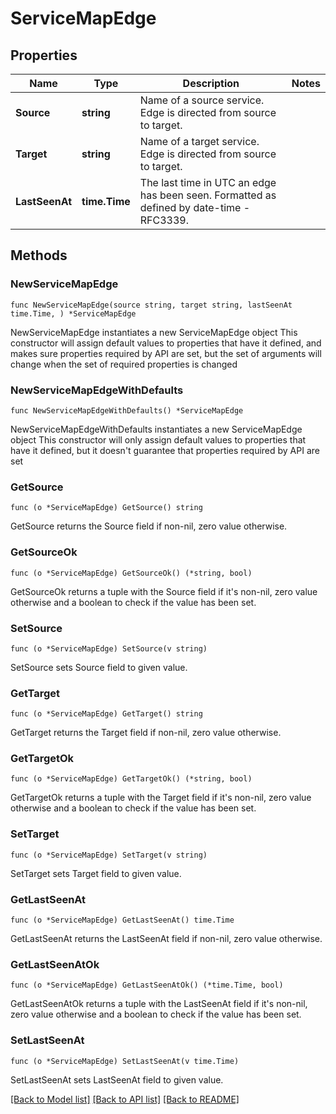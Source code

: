 # ServiceMapEdge

## Properties

Name | Type | Description | Notes
------------ | ------------- | ------------- | -------------
**Source** | **string** | Name of a source service. Edge is directed from source to target. | 
**Target** | **string** | Name of a target service. Edge is directed from source to target. | 
**LastSeenAt** | **time.Time** | The last time in UTC an edge has been seen. Formatted as defined by date-time - RFC3339. | 

## Methods

### NewServiceMapEdge

`func NewServiceMapEdge(source string, target string, lastSeenAt time.Time, ) *ServiceMapEdge`

NewServiceMapEdge instantiates a new ServiceMapEdge object
This constructor will assign default values to properties that have it defined,
and makes sure properties required by API are set, but the set of arguments
will change when the set of required properties is changed

### NewServiceMapEdgeWithDefaults

`func NewServiceMapEdgeWithDefaults() *ServiceMapEdge`

NewServiceMapEdgeWithDefaults instantiates a new ServiceMapEdge object
This constructor will only assign default values to properties that have it defined,
but it doesn't guarantee that properties required by API are set

### GetSource

`func (o *ServiceMapEdge) GetSource() string`

GetSource returns the Source field if non-nil, zero value otherwise.

### GetSourceOk

`func (o *ServiceMapEdge) GetSourceOk() (*string, bool)`

GetSourceOk returns a tuple with the Source field if it's non-nil, zero value otherwise
and a boolean to check if the value has been set.

### SetSource

`func (o *ServiceMapEdge) SetSource(v string)`

SetSource sets Source field to given value.


### GetTarget

`func (o *ServiceMapEdge) GetTarget() string`

GetTarget returns the Target field if non-nil, zero value otherwise.

### GetTargetOk

`func (o *ServiceMapEdge) GetTargetOk() (*string, bool)`

GetTargetOk returns a tuple with the Target field if it's non-nil, zero value otherwise
and a boolean to check if the value has been set.

### SetTarget

`func (o *ServiceMapEdge) SetTarget(v string)`

SetTarget sets Target field to given value.


### GetLastSeenAt

`func (o *ServiceMapEdge) GetLastSeenAt() time.Time`

GetLastSeenAt returns the LastSeenAt field if non-nil, zero value otherwise.

### GetLastSeenAtOk

`func (o *ServiceMapEdge) GetLastSeenAtOk() (*time.Time, bool)`

GetLastSeenAtOk returns a tuple with the LastSeenAt field if it's non-nil, zero value otherwise
and a boolean to check if the value has been set.

### SetLastSeenAt

`func (o *ServiceMapEdge) SetLastSeenAt(v time.Time)`

SetLastSeenAt sets LastSeenAt field to given value.



[[Back to Model list]](../README.md#documentation-for-models) [[Back to API list]](../README.md#documentation-for-api-endpoints) [[Back to README]](../README.md)


